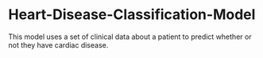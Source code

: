# Heart-Disease-Classification-Model
This model uses a set of clinical data about a patient to predict whether or not they have cardiac disease.
